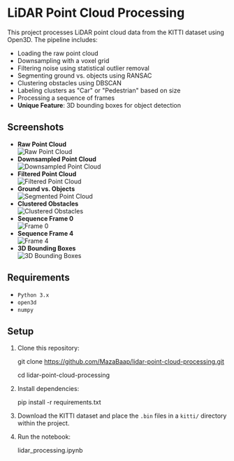 # LiDAR Point Cloud Processing

This project processes LiDAR point cloud data from the KITTI dataset using Open3D. The pipeline includes:
- Loading the raw point cloud
- Downsampling with a voxel grid
- Filtering noise using statistical outlier removal
- Segmenting ground vs. objects using RANSAC
- Clustering obstacles using DBSCAN
- Labeling clusters as "Car" or "Pedestrian" based on size
- Processing a sequence of frames
- **Unique Feature**: 3D bounding boxes for object detection

## Screenshots
- **Raw Point Cloud**  
  ![Raw Point Cloud](raw.png)
- **Downsampled Point Cloud**  
  ![Downsampled Point Cloud](downsampled.png)
- **Filtered Point Cloud**  
  ![Filtered Point Cloud](filtered.png)
- **Ground vs. Objects**  
  ![Segmented Point Cloud](segmented.png)
- **Clustered Obstacles**  
  ![Clustered Obstacles](clustered.png)
- **Sequence Frame 0**  
  ![Frame 0](Frame_0.png)
- **Sequence Frame 4**  
  ![Frame 4](Frame_4.png)
- **3D Bounding Boxes**  
  ![3D Bounding Boxes](bounding_boxes.png)

## Requirements
- `Python 3.x`
- `open3d`
- `numpy`

## Setup
1. Clone this repository:

      git clone https://github.com/MazaBaap/lidar-point-cloud-processing.git

      cd lidar-point-cloud-processing

3. Install dependencies:

      pip install -r requirements.txt

4. Download the KITTI dataset and place the `.bin` files in a `kitti/` directory within the project.
5. Run the notebook:

      lidar_processing.ipynb
